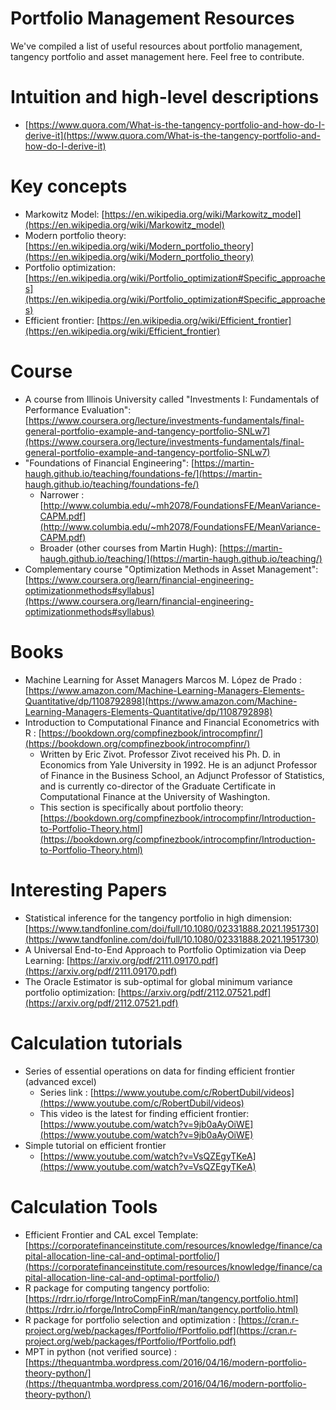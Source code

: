 # Portfolio Management Resources
We've compiled a list of useful resources about portfolio management, tangency portfolio and asset management here. Feel free to contribute.

# Intuition and high-level descriptions

- [https://www.quora.com/What-is-the-tangency-portfolio-and-how-do-I-derive-it](https://www.quora.com/What-is-the-tangency-portfolio-and-how-do-I-derive-it)

# Key concepts

- Markowitz Model: [https://en.wikipedia.org/wiki/Markowitz_model](https://en.wikipedia.org/wiki/Markowitz_model)
- Modern portfolio theory: [https://en.wikipedia.org/wiki/Modern_portfolio_theory](https://en.wikipedia.org/wiki/Modern_portfolio_theory)
- Portfolio optimization: [https://en.wikipedia.org/wiki/Portfolio_optimization#Specific_approaches](https://en.wikipedia.org/wiki/Portfolio_optimization#Specific_approaches)
- Efficient frontier: [https://en.wikipedia.org/wiki/Efficient_frontier](https://en.wikipedia.org/wiki/Efficient_frontier)

# Course

- A course from Illinois University called "Investments I: Fundamentals of Performance Evaluation": [https://www.coursera.org/lecture/investments-fundamentals/final-general-portfolio-example-and-tangency-portfolio-SNLw7](https://www.coursera.org/lecture/investments-fundamentals/final-general-portfolio-example-and-tangency-portfolio-SNLw7)
- "Foundations of Financial Engineering": [https://martin-haugh.github.io/teaching/foundations-fe/](https://martin-haugh.github.io/teaching/foundations-fe/)
    - Narrower : [http://www.columbia.edu/~mh2078/FoundationsFE/MeanVariance-CAPM.pdf](http://www.columbia.edu/~mh2078/FoundationsFE/MeanVariance-CAPM.pdf)
    - Broader (other courses from Martin Hugh): [https://martin-haugh.github.io/teaching/](https://martin-haugh.github.io/teaching/)
- Complementary course "Optimization Methods in Asset Management": [https://www.coursera.org/learn/financial-engineering-optimizationmethods#syllabus](https://www.coursera.org/learn/financial-engineering-optimizationmethods#syllabus)

# Books

- Machine Learning for Asset Managers Marcos M. López de Prado : [https://www.amazon.com/Machine-Learning-Managers-Elements-Quantitative/dp/1108792898](https://www.amazon.com/Machine-Learning-Managers-Elements-Quantitative/dp/1108792898)
- Introduction to Computational Finance and Financial Econometrics with R : [https://bookdown.org/compfinezbook/introcompfinr/](https://bookdown.org/compfinezbook/introcompfinr/)
    - Written by Eric Zivot. Professor Zivot received his Ph. D. in Economics from Yale University in 1992. He is an adjunct Professor of Finance in the Business School, an Adjunct Professor of Statistics, and is currently co-director of the Graduate Certificate in Computational Finance at the University of Washington.
    - This section is specifically about portfolio theory: [https://bookdown.org/compfinezbook/introcompfinr/Introduction-to-Portfolio-Theory.html](https://bookdown.org/compfinezbook/introcompfinr/Introduction-to-Portfolio-Theory.html)

# Interesting Papers

- Statistical inference for the tangency portfolio in high dimension: [https://www.tandfonline.com/doi/full/10.1080/02331888.2021.1951730](https://www.tandfonline.com/doi/full/10.1080/02331888.2021.1951730)
- A Universal End-to-End Approach to Portfolio Optimization via Deep Learning: [https://arxiv.org/pdf/2111.09170.pdf](https://arxiv.org/pdf/2111.09170.pdf)
- The Oracle Estimator is sub-optimal for global minimum variance portfolio optimization: [https://arxiv.org/pdf/2112.07521.pdf](https://arxiv.org/pdf/2112.07521.pdf)

# Calculation tutorials

- Series of essential operations on data for finding efficient frontier (advanced excel)
    - Series link : [https://www.youtube.com/c/RobertDubil/videos](https://www.youtube.com/c/RobertDubil/videos)
    - This video is the latest for finding efficient frontier: [https://www.youtube.com/watch?v=9jb0aAyOiWE](https://www.youtube.com/watch?v=9jb0aAyOiWE)
- Simple tutorial on efficient frontier
    - [https://www.youtube.com/watch?v=VsQZEgyTKeA](https://www.youtube.com/watch?v=VsQZEgyTKeA)

# **Calculation Tools**

- Efficient Frontier and CAL excel Template: [https://corporatefinanceinstitute.com/resources/knowledge/finance/capital-allocation-line-cal-and-optimal-portfolio/](https://corporatefinanceinstitute.com/resources/knowledge/finance/capital-allocation-line-cal-and-optimal-portfolio/)
- R package for computing tangency portfolio: [https://rdrr.io/rforge/IntroCompFinR/man/tangency.portfolio.html](https://rdrr.io/rforge/IntroCompFinR/man/tangency.portfolio.html)
- R package for portfolio selection and optimization : [https://cran.r-project.org/web/packages/fPortfolio/fPortfolio.pdf](https://cran.r-project.org/web/packages/fPortfolio/fPortfolio.pdf)
- MPT in python (not verified source) : [https://thequantmba.wordpress.com/2016/04/16/modern-portfolio-theory-python/](https://thequantmba.wordpress.com/2016/04/16/modern-portfolio-theory-python/)
